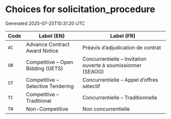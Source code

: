 # Choices for solicitation_procedure

Generated 2025-07-25T10:31:20 UTC

| Code | Label (EN) | Label (FR) |
|------|------------|------------|
| `AC` | Advance Contract Award Notice | Préavis d’adjudication de contrat |
| `OB` | Competitive – Open Bidding (GETS) | Concurrentielle – Invitation ouverte à soumissionner (SEAOG) |
| `ST` | Competitive – Selective Tendering | Concurrentielle – Appel d’offres sélectif |
| `TC` | Competitive – Traditional | Concurrentielle – Traditionnelle |
| `TN` | Non-Competitive | Non concurrentielle |
